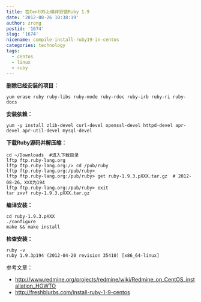 ```yaml
---
title: 在CentOS上编译安装Ruby 1.9
date: '2012-08-26 10:38:19'
author: zrong
postid: '1674'
slug: '1674'
nicename: compile-install-ruby19-in-centos
categories: technology
tags:
  - centos
  - linux
  - ruby
---
```


**删除已经安装的项目：**

``` {lang="BASH"}
yum erase ruby ruby-libs ruby-mode ruby-rdoc ruby-irb ruby-ri ruby-docs
```

**安装依赖：**

``` {lang="BASH"}
yum -y install zlib-devel curl-devel openssl-devel httpd-devel apr-devel apr-util-devel mysql-devel
```

**下载Ruby源码并解压缩：**

``` {lang="BASH"}
cd ~/Downloads  #进入下载目录
lftp ftp.ruby-lang.org
lftp ftp.ruby-lang.org:/> cd /pub/ruby
lftp ftp.ruby-lang.org:/pub/ruby>
lftp ftp.ruby-lang.org:/pub/ruby> get ruby-1.9.3.pXXX.tar.gz  # 2012-08-26，XXX为194 
lftp ftp.ruby-lang.org:/pub/ruby> exit
tar zxvf ruby-1.9.3.pXXX.tar.gz
```

**编译安装：**

``` {lang="BASH"}
cd ruby-1.9.3.pXXX
./configure
make && make install
```

**检查安装：**

``` {lang="BASH"}
ruby -v
ruby 1.9.3p194 (2012-04-20 revision 35410) [x86_64-linux]
```

参考文章：  

- <http://www.redmine.org/projects/redmine/wiki/Redmine_on_CentOS_installation_HOWTO>  
- <http://freshblurbs.com/install-ruby-1-9-centos>

